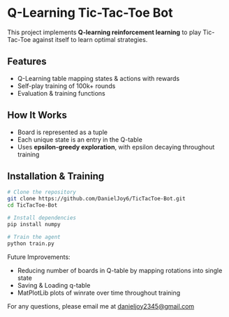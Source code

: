 # Q-Learning Tic-Tac-Toe Bot

This project implements **Q-learning reinforcement learning** to play Tic-Tac-Toe against itself to learn optimal strategies.

## Features
- Q-Learning table mapping states & actions with rewards  
- Self-play training of 100k+ rounds  
- Evaluation & training functions  

## How It Works
- Board is represented as a tuple  
- Each unique state is an entry in the Q-table  
- Uses **epsilon-greedy exploration**, with epsilon decaying throughout training  

## Installation & Training

```bash
# Clone the repository
git clone https://github.com/DanielJoy6/TicTacToe-Bot.git
cd TicTacToe-Bot

# Install dependencies
pip install numpy

# Train the agent
python train.py
```

Future Improvements:
* Reducing number of boards in Q-table by mapping rotations into single state
* Saving & Loading q-table
* MatPlotLib plots of winrate over time throughout training

For any questions, please email me at danieljoy2345@gmail.com
